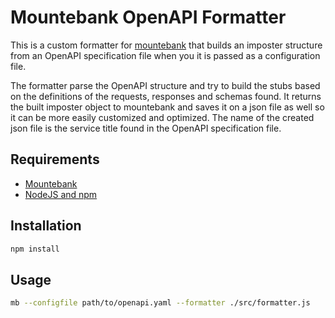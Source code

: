 # Mountebank OpenAPI Formatter

This is a custom formatter for [mountebank](https://github.com/bbyars/mountebank) that builds an imposter structure from an OpenAPI specification file when you it is passed as a configuration file.

The formatter parse the OpenAPI structure and try to build the stubs based on the definitions of the requests, responses and schemas found. It returns the built imposter object to mountebank and saves it on a json file as well so it can be more easily customized and optimized. The name of the created json file is the service title found in the OpenAPI specification file.

## Requirements

- [Mountebank](http://www.mbtest.org)
- [NodeJS and npm](https://www.nodejs.org)

## Installation
````bash
npm install
````

## Usage
````bash
mb --configfile path/to/openapi.yaml --formatter ./src/formatter.js
````